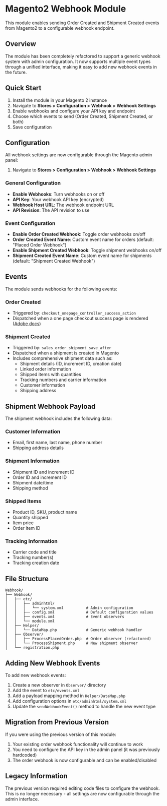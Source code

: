 # Magento2 Webhook Module

This module enables sending Order Created and Shipment Created events from Magento2 to a configurable webhook endpoint.

## Overview

The module has been completely refactored to support a generic webhook system with admin configuration. It now supports multiple event types through a unified interface, making it easy to add new webhook events in the future.

## Quick Start

1. Install the module in your Magento 2 instance
2. Navigate to **Stores > Configuration > Webhook > Webhook Settings**
3. Enable webhooks and configure your API key and endpoint
4. Choose which events to send (Order Created, Shipment Created, or both)
5. Save configuration

## Configuration

All webhook settings are now configurable through the Magento admin panel:

1. Navigate to **Stores > Configuration > Webhook > Webhook Settings**

### General Configuration
- **Enable Webhooks**: Turn webhooks on or off
- **API Key**: Your webhook API key (encrypted)
- **Webhook Host URL**: The webhook endpoint URL
- **API Revision**: The API revision to use

### Event Configuration
- **Enable Order Created Webhook**: Toggle order webhooks on/off
- **Order Created Event Name**: Custom event name for orders (default: "Placed Order Webhook")
- **Enable Shipment Created Webhook**: Toggle shipment webhooks on/off
- **Shipment Created Event Name**: Custom event name for shipments (default: "Shipment Created Webhook")

## Events

The module sends webhooks for the following events:

### Order Created
- Triggered by: `checkout_onepage_controller_success_action`
- Dispatched when a one page checkout success page is rendered ([Adobe docs](https://developer.adobe.com/commerce/php/development/components/events-and-observers/event-list/#checkout_onepage_controller_success_action))

### Shipment Created
- Triggered by: `sales_order_shipment_save_after`
- Dispatched when a shipment is created in Magento
- Includes comprehensive shipment data such as:
  - Shipment details (ID, increment ID, creation date)
  - Linked order information
  - Shipped items with quantities
  - Tracking numbers and carrier information
  - Customer information
  - Shipping address

## Shipment Webhook Payload

The shipment webhook includes the following data:

### Customer Information
- Email, first name, last name, phone number
- Shipping address details

### Shipment Information
- Shipment ID and increment ID
- Order ID and increment ID
- Shipment date/time
- Shipping method

### Shipped Items
- Product ID, SKU, product name
- Quantity shipped
- Item price
- Order item ID

### Tracking Information
- Carrier code and title
- Tracking number(s)
- Tracking creation date

## File Structure

```
Webhook/
├── Webhook/
│   ├── etc/
│   │   ├── adminhtml/
│   │   │   └── system.xml          # Admin configuration
│   │   ├── config.xml              # Default configuration values
│   │   ├── events.xml              # Event observers
│   │   └── module.xml
│   ├── Helper/
│   │   └── DataMap.php             # Generic webhook handler
│   ├── Observer/
│   │   ├── ProcessPlacedOrder.php  # Order observer (refactored)
│   │   └── ProcessShipment.php     # New shipment observer
│   └── registration.php
```

## Adding New Webhook Events

To add new webhook events:
1. Create a new observer in `Observer/` directory
2. Add the event to `etc/events.xml`
3. Add a payload mapping method in `Helper/DataMap.php`
4. Add configuration options in `etc/adminhtml/system.xml`
5. Update the `sendWebhookEvent()` method to handle the new event type

## Migration from Previous Version

If you were using the previous version of this module:
1. Your existing order webhook functionality will continue to work
2. You need to configure the API key in the admin panel (it was previously hardcoded)
3. The order webhook is now configurable and can be enabled/disabled

## Legacy Information

The previous version required editing code files to configure the webhook. This is no longer necessary - all settings are now configurable through the admin interface.